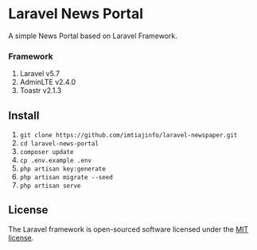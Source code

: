 # Laravel News Portal

A simple News Portal based on Laravel Framework.

### Framework
1. Laravel v5.7
2. AdminLTE v2.4.0
2. Toastr v2.1.3

## Install
01. `git clone https://github.com/imtiajinfo/laravel-newspaper.git`
02. `cd laravel-news-portal`
03. `composer update`
04. `cp .env.example .env`
05. `php artisan key:generate`
06. `php artisan migrate --seed`
07. `php artisan serve`

## License

The Laravel framework is open-sourced software licensed under the [MIT license](https://opensource.org/licenses/MIT).
